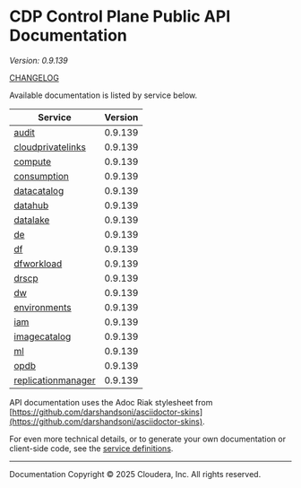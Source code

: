 # CDP Control Plane Public API Documentation

*Version: 0.9.139*

[CHANGELOG](CHANGELOG.md)

Available documentation is listed by service below.

| Service | Version |
| --- | --- |
| [audit](./audit/index.html) | 0.9.139 |
| [cloudprivatelinks](./cloudprivatelinks/index.html) | 0.9.139 |
| [compute](./compute/index.html) | 0.9.139 |
| [consumption](./consumption/index.html) | 0.9.139 |
| [datacatalog](./datacatalog/index.html) | 0.9.139 |
| [datahub](./datahub/index.html) | 0.9.139 |
| [datalake](./datalake/index.html) | 0.9.139 |
| [de](./de/index.html) | 0.9.139 |
| [df](./df/index.html) | 0.9.139 |
| [dfworkload](./dfworkload/index.html) | 0.9.139 |
| [drscp](./drscp/index.html) | 0.9.139 |
| [dw](./dw/index.html) | 0.9.139 |
| [environments](./environments/index.html) | 0.9.139 |
| [iam](./iam/index.html) | 0.9.139 |
| [imagecatalog](./imagecatalog/index.html) | 0.9.139 |
| [ml](./ml/index.html) | 0.9.139 |
| [opdb](./opdb/index.html) | 0.9.139 |
| [replicationmanager](./replicationmanager/index.html) | 0.9.139 |

API documentation uses the Adoc Riak stylesheet from
[https://github.com/darshandsoni/asciidoctor-skins](https://github.com/darshandsoni/asciidoctor-skins).

For even more technical details, or to generate your own documentation or client-side code, see the
[service definitions](swagger/).

----

Documentation Copyright © 2025 Cloudera, Inc. All rights reserved.


